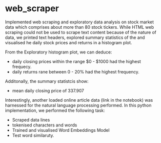 # web_scraper
Implemented web scraping and exploratory data analysis on stock market data which comprises about more than 80 stock tickers. While HTML web scraping could not be used to scrape text content because of the nature of data, we printed text headers, explored summary statistics of the and visualised he daily stock prices and returns in a histogram plot.

From the Exploratory histogram plot, we can deduce:
- daily closing prices within the range $0 - $1000 had the highest frequecy.
- daily returns rane between 0 - 20% had the highest frequency.

Additonally, the summary statistcis show:
- mean daily closing price of 337.907
  
Interestingly, another loaded online article data (link in the notebook) was harnessed for the natural language processing performed. In this python implementation, we performed the following task:
- Scraped data lines
- tokenised characters and words
- Trained and visualised Word Embeddings Model
- Test word similaruty.
